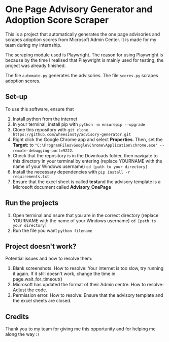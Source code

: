 # One Page Advisory Generator and Adoption Score Scraper
This is a project that automatically generates the one page advisories and scrapes adoption scores from Microsoft Admin Center. It is made for my team during my internship.

The scraping module used is Playwright. The reason for using Playwright is because by the time I realised that Playwright is mainly used for testing, the project was already finished. 

The file `automate.py` generates the advisories.
The file `scores.py` scrapes adoption scores.

## Set-up
To use this software, ensure that 
1. Install python from the internet
2. In your terminal, install pip with
`python -m ensurepip --upgrade`
3. Clone this repository with
`git clone https://github.com/wheesinsty/advisory-generator.git`                                                                                             
4. Right click the Google Chrome app and select **Properties**. Then, set the **Target:** to
`"C:\ProgramFiles\Google\Chrome\Application\chrome.exe" --remote-debugging-port=9222`. 
5. Check that the repository is in the Downloads folder, then navigate to this directory in your terminal by entering (replace YOURNAME with the name of your Windows username)
`cd [path to your directory]`
6. Install the necessary dependencies with
`pip install -r requirements.txt` 
7. Ensure that the excel sheet is called **test**and the advisory template is a Microsoft document called **Advisory_OnePage**                            

## Run the projects
1. Open terminal and nsure that you are in the correct directory (replace YOURNAME with the name of your Windows username)
`cd [path to your directory]`
2. Run the file you want
`python filename`

## Project doesn't work?
Potential issues and how to resolve them:
1. Blank screenshots. 
    How to resolve: Your internet is too slow, try running it again. If it still doesn't work, change the time in page.wait_for_timeout()
2. Microsoft has updated the format of their Admin centre. 
    How to resolve: Adjust the code.
3. Permission error. 
    How to resolve: Ensure that the advisory template and the excel sheets are closed.

## Credits
Thank you to my team for giving me this opportunity and for helping me along the way :`)`
